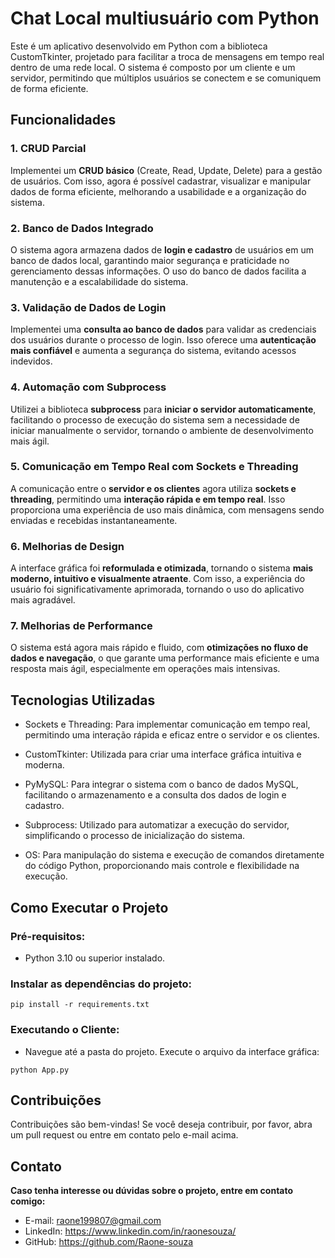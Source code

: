 # Chat Local multiusuário com Python

Este é um aplicativo desenvolvido em Python com a biblioteca CustomTkinter, projetado para facilitar a troca de mensagens em tempo real dentro de uma rede local.  O sistema é composto por um cliente e um servidor, permitindo que múltiplos usuários se conectem e se comuniquem de forma eficiente.


## Funcionalidades

### 1. **CRUD Parcial**
Implementei um **CRUD básico** (Create, Read, Update, Delete) para a gestão de usuários. Com isso, agora é possível cadastrar, visualizar e manipular dados de forma eficiente, melhorando a usabilidade e a organização do sistema.

### 2. **Banco de Dados Integrado**
O sistema agora armazena dados de **login e cadastro** de usuários em um banco de dados local, garantindo maior segurança e praticidade no gerenciamento dessas informações. O uso do banco de dados facilita a manutenção e a escalabilidade do sistema.

### 3. **Validação de Dados de Login**
Implementei uma **consulta ao banco de dados** para validar as credenciais dos usuários durante o processo de login. Isso oferece uma **autenticação mais confiável** e aumenta a segurança do sistema, evitando acessos indevidos.

### 4. **Automação com Subprocess**
Utilizei a biblioteca **subprocess** para **iniciar o servidor automaticamente**, facilitando o processo de execução do sistema sem a necessidade de iniciar manualmente o servidor, tornando o ambiente de desenvolvimento mais ágil.

### 5. **Comunicação em Tempo Real com Sockets e Threading**
A comunicação entre o **servidor e os clientes** agora utiliza **sockets e threading**, permitindo uma **interação rápida e em tempo real**. Isso proporciona uma experiência de uso mais dinâmica, com mensagens sendo enviadas e recebidas instantaneamente.

### 6. **Melhorias de Design**
A interface gráfica foi **reformulada e otimizada**, tornando o sistema **mais moderno, intuitivo e visualmente atraente**. Com isso, a experiência do usuário foi significativamente aprimorada, tornando o uso do aplicativo mais agradável.

### 7. **Melhorias de Performance**
O sistema está agora mais rápido e fluido, com **otimizações no fluxo de dados e navegação**, o que garante uma performance mais eficiente e uma resposta mais ágil, especialmente em operações mais intensivas.


## Tecnologias Utilizadas

- Sockets e Threading: Para implementar comunicação em tempo real, permitindo uma interação rápida e eficaz entre o servidor e os clientes.

- CustomTkinter: Utilizada para criar uma interface gráfica intuitiva e moderna.

- PyMySQL: Para integrar o sistema com o banco de dados MySQL, facilitando o armazenamento e a consulta dos dados de login e cadastro.

- Subprocess: Utilizado para automatizar a execução do servidor, simplificando o processo de inicialização do sistema.

- OS: Para manipulação do sistema e execução de comandos diretamente do código Python, proporcionando mais controle e flexibilidade na execução.


## Como Executar o Projeto

### Pré-requisitos:
- Python 3.10 ou superior instalado.

### Instalar as dependências do projeto:

`pip install -r requirements.txt`

### Executando o Cliente:

- Navegue até a pasta do projeto.
Execute o arquivo da interface gráfica:

`python App.py`



## Contribuições

Contribuições são bem-vindas!
Se você deseja contribuir, por favor, abra um pull request ou entre em contato pelo e-mail acima.


## Contato

**Caso tenha interesse ou dúvidas sobre o projeto, entre em contato comigo:**

- E-mail: raone199807@gmail.com
- LinkedIn: https://www.linkedin.com/in/raonesouza/
- GitHub: https://github.com/Raone-souza
